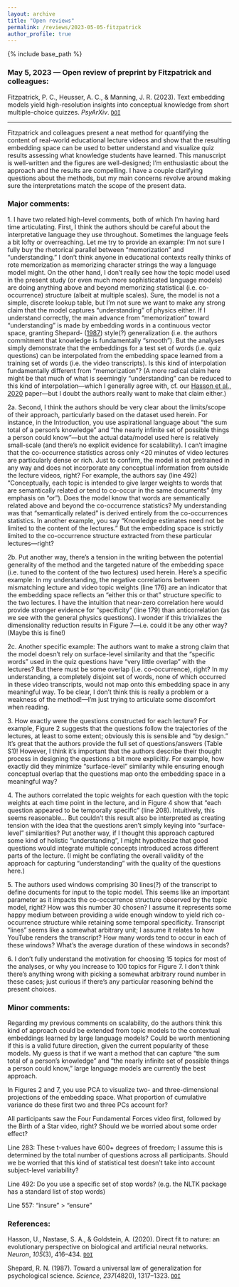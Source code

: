 ```yaml
---
layout: archive
title: "Open reviews"
permalink: /reviews/2023-05-05-fitzpatrick
author_profile: true
---
```


{% include base_path %}


### May 5, 2023 &mdash; Open review of preprint by Fitzpatrick and colleagues:
Fitzpatrick, P. C., Heusser, A. C., & Manning, J. R. (2023). Text embedding models yield high-resolution insights into conceptual knowledge from short multiple-choice quizzes. *PsyArXiv*. [`DOI`](https://doi.org/10.31234/osf.io/dh3q2)

---

Fitzpatrick and colleagues present a neat method for quantifying the content of real-world educational lecture videos and show that the resulting embedding space can be used to better understand and visualize quiz results assessing what knowledge students have learned. This manuscript is well-written and the figures are well-designed; I’m enthusiastic about the approach and the results are compelling. I have a couple clarifying questions about the methods, but my main concerns revolve around making sure the interpretations match the scope of the present data.

### Major comments:

1\. I have two related high-level comments, both of which I’m having hard time articulating. First, I think the authors should be careful about the interpretative language they use throughout. Sometimes the language feels a bit lofty or overreaching. Let me try to provide an example: I’m not sure I fully buy the rhetorical parallel between “memorization” and “understanding.” I don’t think anyone in educational contexts really thinks of rote memorization as memorizing character strings the way a language model might. On the other hand, I don’t really see how the topic model used in the present study (or even much more sophisticated language models) are doing anything above and beyond memorizing statistical (i.e. co-occurrence) structure (albeit at multiple scales). Sure, the model is not a simple, discrete lookup table, but I’m not sure we want to make any strong claim that the model captures “understanding” of physics either. If I understand correctly, the main advance from “memorization” toward “understanding” is made by embedding words in a continuous vector space, granting Shepard- ([1987](https://doi.org/10.1126/science.3629243)) style(?) generalization (i.e. the authors commitment that knowledge is fundamentally “smooth”). But the analyses simply demonstrate that the embeddings for a test set of words (i.e. quiz questions) can be interpolated from the embedding space learned from a training set of words (i.e. the video transcripts). Is this kind of interpolation fundamentally different from “memorization”? (A more radical claim here might be that much of what is seemingly “understanding” can be reduced to this kind of interpolation—which I generally agree with, cf. our [Hasson et al., 2020](https://doi.org/10.1016/j.neuron.2019.12.002) paper—but I doubt the authors really want to make that claim either.)

2a. Second, I think the authors should be very clear about the limits/scope of their approach, particularly based on the dataset used herein. For instance, in the Introduction, you use aspirational language about “the sum total of a person’s knowledge” and “the nearly infinite set of possible things a person could know”—but the actual data/model used here is relatively small-scale (and there’s no explicit evidence for scalability). I can’t imagine that the co-occurrence statistics across only <20 minutes of video lectures are particularly dense or rich. Just to confirm, the model is not pretrained in any way and does not incorporate any conceptual information from outside the lecture videos, right? For example, the authors say (line 492) “Conceptually, each topic is intended to give larger weights to words that are semantically related *or* tend to co-occur in the same documents” (my emphasis on “or”). Does the model know that words are semantically related above and beyond the co-occurrence statistics? My understanding was that “semantically related” is derived entirely from the co-occurrences statistics. In another example, you say “Knowledge estimates need not be limited to the content of the lectures.” But the embedding space is strictly limited to the co-occurrence structure extracted from these particular lectures—right?

2b. Put another way, there’s a tension in the writing between the potential generality of the method and the targeted nature of the embedding space (i.e. tuned to the content of the two lectures) used herein. Here’s a specific example: In my understanding, the negative correlations between mismatching lecture and video topic weights (line 176) are an indicator that the embedding space reflects an “either this or that” structure specific to the two lectures. I have the intuition that near-zero correlation here would provide stronger evidence for “specificity” (line 179) than anticorrelation (as we see with the general physics questions). I wonder if this trivializes the dimensionality reduction results in Figure 7—i.e. could it be any other way? (Maybe this is fine!)

2c. Another specific example: The authors want to make a strong claim that the model doesn’t rely on surface-level similarity and that the “specific words” used in the quiz questions have “very little overlap” with the lectures? But there must be some overlap (i.e. co-occurrence), right? In my understanding, a completely disjoint set of words, none of which occurred in these video transcripts, would not map onto this embedding space in any meaningful way. To be clear, I don’t think this is really a problem or a weakness of the method!—I’m just trying to articulate some discomfort when reading.

3\. How exactly were the questions constructed for each lecture? For example, Figure 2 suggests that the questions follow the trajectories of the lectures, at least to some extent; obviously this is sensible and “by design.” It’s great that the authors provide the full set of questions/answers (Table S1)! However, I think it’s important that the authors describe their thought process in designing the questions a bit more explicitly. For example, how exactly did they minimize “surface-level” similarity while ensuring enough conceptual overlap that the questions map onto the embedding space in a meaningful way?

4\. The authors correlated the topic weights for each question with the topic weights at each time point in the lecture, and in Figure 4 show that “each question appeared to be temporally specific” (line 208). Intuitively, this seems reasonable… But couldn’t this result also be interpreted as creating tension with the idea that the questions aren’t simply keying into “surface-level” similarities? Put another way, if I thought this approach captured some kind of holistic “understanding”, I might hypothesize that good questions would integrate multiple concepts introduced across different parts of the lecture. (I might be conflating the overall validity of the approach for capturing “understanding” with the quality of the questions here.)

5\. The authors used windows comprising 30 lines(?) of the transcript to define documents for input to the topic model. This seems like an important parameter as it impacts the co-occurrence structure observed by the topic model, right? How was this number 30 chosen? I assume it represents some happy medium between providing a wide enough window to yield rich co-occurrence structure while retaining some temporal specificity. Transcript “lines” seems like a somewhat arbitrary unit; I assume it relates to how YouTube renders the transcript? How many words tend to occur in each of these windows? What’s the average duration of these windows in seconds? 

6\. I don’t fully understand the motivation for choosing 15 topics for most of the analyses, or why you increase to 100 topics for Figure 7. I don’t think there’s anything wrong with picking a somewhat arbitrary round number in these cases; just curious if there’s any particular reasoning behind the present choices.

### Minor comments:

Regarding my previous comments on scalability, do the authors think this kind of approach could be extended from topic models to the contextual embeddings learned by large language models? Could be worth mentioning if this is a valid future direction, given the current popularity of these models. My guess is that if we want a method that can capture “the sum total of a person’s knowledge” and “the nearly infinite set of possible things a person could know,” large language models are currently the best approach.

In Figures 2 and 7, you use PCA to visualize two- and three-dimensional projections of the embedding space. What proportion of cumulative variance do these first two and three PCs account for?

All participants saw the Four Fundamental Forces video first, followed by the Birth of a Star video, right? Should we be worried about some order effect?

Line 283: These t-values have 600+ degrees of freedom; I assume this is determined by the total number of questions across all participants. Should we be worried that this kind of statistical test doesn’t take into account subject-level variability? 

Line 492: Do you use a specific set of stop words? (e.g. the NLTK package has a standard list of stop words)

Line 557: “insure” > “ensure”

### References:

Hasson, U., Nastase, S. A., & Goldstein, A. (2020). Direct fit to nature: an evolutionary perspective on biological and artificial neural networks. *Neuron*, *105*(3), 416–434. [`DOI`](https://doi.org/10.1016/j.neuron.2019.12.002)

Shepard, R. N. (1987). Toward a universal law of generalization for psychological science. *Science*, *237*(4820), 1317–1323. [`DOI`](https://doi.org/10.1126/science.3629243)


